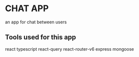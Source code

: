 # CHAT APP

an app for chat between users

## Tools used for this app

react
typescript
react-query
react-router-v6
express
mongoose
